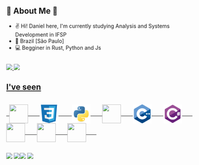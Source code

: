 ## 🦆 About Me 🦆

 - ✌️ Hi! Daniel here, I'm currently studying Analysis and Systems Development in IFSP
 - 🌱 Brazil [São Paulo]
 - 💻 Begginer in Rust, Python and Js

##

<div>
  <a href="https://github.com/Soliit">
  <img height="150em" src="https://github-readme-stats.vercel.app/api?username=Soliit&show_icons=true&theme=dark&include_all_commits=true&count_private=true"/>
  <img height="150em" src="https://github-readme-stats.vercel.app/api/top-langs/?username=Soliit&layout=compact&langs_count=7&theme=dark"/>
</div>
 
## I've seen

<div style="display: inline_block"><br>&nbsp
  <img align="center" height="50" width="50" src="https://user-images.githubusercontent.com/65127609/172064581-1daf1818-39b0-47d4-89a2-5719788be06f.png"/>&nbsp&nbsp&nbsp&nbsp&nbsp&nbsp&nbsp
 <img align="center" height="50" width="50" src="https://raw.githubusercontent.com/devicons/devicon/1119b9f84c0290e0f0b38982099a2bd027a48bf1/icons/css3/css3-original.svg"/>&nbsp&nbsp&nbsp&nbsp&nbsp&nbsp&nbsp&nbsp
 <img align="center" height="50" width="50" src="https://raw.githubusercontent.com/devicons/devicon/1119b9f84c0290e0f0b38982099a2bd027a48bf1/icons/python/python-original.svg"/>&nbsp&nbsp&nbsp&nbsp&nbsp&nbsp&nbsp
 <img align="center" height="50" width="50" src="https://user-images.githubusercontent.com/65127609/172064545-79b81ddb-a51c-4f47-b199-45d886828e8c.png"/>&nbsp&nbsp&nbsp&nbsp&nbsp&nbsp&nbsp
 <img align="center" height="50" width="50" src="https://raw.githubusercontent.com/devicons/devicon/1119b9f84c0290e0f0b38982099a2bd027a48bf1/icons/cplusplus/cplusplus-original.svg"/>&nbsp&nbsp&nbsp&nbsp&nbsp&nbsp&nbsp
 <img align="center" height="50" width="50" src="https://raw.githubusercontent.com/devicons/devicon/1119b9f84c0290e0f0b38982099a2bd027a48bf1/icons/csharp/csharp-original.svg"/>&nbsp&nbsp&nbsp&nbsp&nbsp&nbsp&nbsp
 <img align="center" height="50" width="50" src="https://user-images.githubusercontent.com/65127609/172064152-5e8cd486-b351-4852-8272-cc23b5a61273.png"/>&nbsp&nbsp&nbsp&nbsp&nbsp&nbsp&nbsp
 <img align="center" height="50" width="50" src="https://user-images.githubusercontent.com/65127609/172403258-2102ba37-50b7-4338-8afc-b9cade73cb92.png"/>&nbsp&nbsp&nbsp&nbsp&nbsp&nbsp&nbsp
 <img align="center" height="50" width="50" src="https://user-images.githubusercontent.com/65127609/172064766-f91a1fc2-201e-46eb-960e-6d0413b01e17.png"/>&nbsp&nbsp&nbsp&nbsp&nbsp&nbsp&nbsp
</div>
 
##
     
<div>
  <a href="https://www.youtube.com/channel/UC6M08-GxjZyxn0XMtEhXOJw"><img src="https://img.shields.io/badge/YouTube-FF0000?style=for-the-badge&logo=youtube&logoColor=white" target="_blank"></a>
  <a href="https://www.twitch.tv/solidaniels" target="_blank"><img src="https://img.shields.io/badge/Twitch-9146FF?style=for-the-badge&logo=twitch&logoColor=white" target="_blank"><img src="https://img.shields.io/twitch/status/solidaniels?color=cyan&label=Status&logoColor=white&style=for-the-badge"></a>
  <a href="https://discord.gg/RCvchpaZQY" target="_blank"><img src="https://img.shields.io/badge/Discord-7289DA?style=for-the-badge&logo=discord&logoColor=white" target="_blank"></a>
</div>
